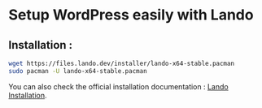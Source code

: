 # Setup WordPress easily with Lando

## Installation :

```bash
wget https://files.lando.dev/installer/lando-x64-stable.pacman
sudo pacman -U lando-x64-stable.pacman
```

You can also check the official installation documentation : [Lando Installation](https://docs.lando.dev/basics/installation.html#linux).